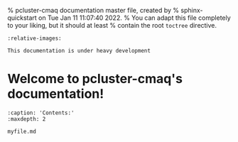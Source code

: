 % pcluster-cmaq documentation master file, created by
%   sphinx-quickstart on Tue Jan 11 11:07:40 2022.
%   You can adapt this file completely to your liking, but it should at least
%   contain the root `toctree` directive.

```{include} ../README.md
:relative-images:
```
```{warning}
This documentation is under heavy development
```

Welcome to pcluster-cmaq's documentation!
=========================================

```{toctree}
:caption: 'Contents:'
:maxdepth: 2

myfile.md
```


